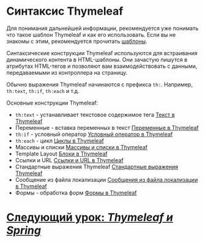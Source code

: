 # Синтаксис Thymeleaf

Для понимания дальнейшей информации, рекомендуется уже понимать что такое шаблон Thymeleaf и как его использовать. Если вы не знакомы с этим, рекомендуется прочитать [шаблоны](thymeleaf-templates.md).

Синтаксические конструкции Thymeleaf используются для встраивания динамического контента в HTML-шаблоны. Они зачастую пишутся в атрибутах HTML-тегов и позволяют вам взаимодействовать с данными, передаваемыми из контроллера на страницу.

Обычно выражения Thymeleaf начинаются с префикса `th:`. Например, `th:text`, `th:if`, `th:each` и т.д. 

Основные конструкции Thymeleaf:
- `th:text` - устанавливает текстовое содержимое тега [Текст в Thymeleaf][thymeleaf-text]
-  Переменные - вставка переменных в текст [Переменные в Thymeleaf][thymeleaf-variables]
- `th:if` - условный оператор [Условный оператор в Thymeleaf][thymeleaf-if]
- `th:each` - цикл [Циклы в Thymeleaf][thymeleaf-each]
-  Массивы и списки [Массивы и списки в Thymeleaf][thymeleaf-arrays]
-  Template Layout [Блоки в Thymeleaf][thymeleaf-code-blocks]
-  Ссылки и URL [Ссылки и URL в Thymeleaf][thymeleaf-links]
-  Стандартные выражения Thymeleaf [Стандартные выражения Thymeleaf][thymeleaf-standard-expressions]
-  Сообщение из файла локализации [Сообщения из файла локализации в Thymeleaf][thymeleaf-messages]
-  Формы - обработка форм [Формы в Thymeleaf][thymeleaf-forms]

[thymeleaf-text]: syntax-text.md
[thymeleaf-variables]: syntax-variables.md
[thymeleaf-if]: syntax-conditional-themeleaf.md
[thymeleaf-each]: syntax-iteration.md
[thymeleaf-arrays]: syntax-arrays.md
[thymeleaf-code-blocks]: thymeleaf-code-blocks.md
[thymeleaf-links]: syntax-links.md
[thymeleaf-standard-expressions]: syntax-simple-expressions.md
[thymeleaf-messages]: syntax-messages.md
[thymeleaf-forms]: syntax-forms.md

# [**Следующий урок**: *Thymeleaf и Spring*](thymeleaf-spring.md)
